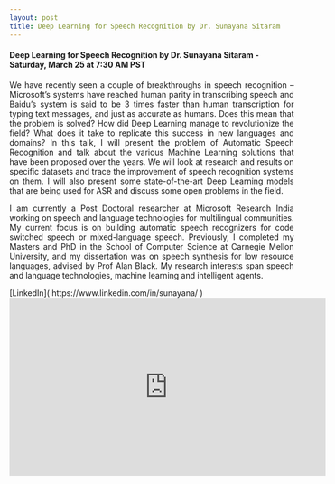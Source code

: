 ```yaml
---
layout: post
title: Deep Learning for Speech Recognition by Dr. Sunayana Sitaram 
---
```


#### Deep Learning for Speech Recognition by Dr. Sunayana Sitaram - Saturday, March 25 at 7:30 AM PST

<p style="text-align: justify;">We have recently seen a couple of breakthroughs in speech recognition – Microsoft’s systems have reached human parity in transcribing speech and Baidu’s system is said to be 3 times faster than human transcription for typing text messages, and just as accurate as humans. Does this mean that the problem is solved? How did Deep Learning manage to revolutionize the field? What does it take to replicate this success in new languages and domains? In this talk, I will present the problem of Automatic Speech Recognition and talk about the various Machine Learning solutions that have been proposed over the years. We will look at research and results on specific datasets and trace the improvement of speech recognition systems on them. I will also present some state-of-the-art Deep Learning models that are being used for ASR and discuss some open problems in the field.</p>

<p style="text-align: justify;">I am currently a Post Doctoral researcher at Microsoft Research India working on speech and language technologies for multilingual communities. My current focus is on building automatic speech recognizers for code switched speech or mixed-language speech. Previously, I completed my Masters and PhD in the School of Computer Science at Carnegie Mellon University, and my dissertation was on speech synthesis for low resource languages, advised by Prof Alan Black. My research interests span speech and language technologies, machine learning and intelligent agents.</p> [LinkedIn]( https://www.linkedin.com/in/sunayana/ )

<iframe width="560" height="315" src="https://www.youtube.com/embed/gdq1HU4w_VI" frameborder="0" allowfullscreen></iframe>
